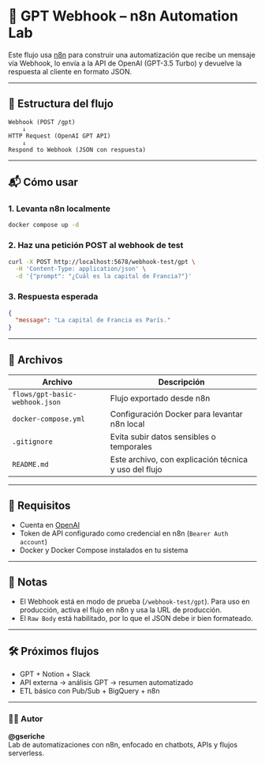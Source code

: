 # 🤖 GPT Webhook – n8n Automation Lab

Este flujo usa [n8n](https://n8n.io) para construir una automatización que recibe un mensaje vía Webhook, lo envía a la API de OpenAI (GPT-3.5 Turbo) y devuelve la respuesta al cliente en formato JSON.

---

## 🧩 Estructura del flujo

```text
Webhook (POST /gpt)
    ↓
HTTP Request (OpenAI GPT API)
    ↓
Respond to Webhook (JSON con respuesta)
```

---

## 📬 Cómo usar

### 1. Levanta n8n localmente

```bash
docker compose up -d
```

### 2. Haz una petición POST al webhook de test

```bash
curl -X POST http://localhost:5678/webhook-test/gpt \
  -H 'Content-Type: application/json' \
  -d '{"prompt": "¿Cuál es la capital de Francia?"}'
```

### 3. Respuesta esperada

```json
{
  "message": "La capital de Francia es París."
}
```

---

## 📁 Archivos

| Archivo | Descripción |
|--------|-------------|
| `flows/gpt-basic-webhook.json` | Flujo exportado desde n8n |
| `docker-compose.yml` | Configuración Docker para levantar n8n local |
| `.gitignore` | Evita subir datos sensibles o temporales |
| `README.md` | Este archivo, con explicación técnica y uso del flujo |

---

## 🔐 Requisitos

- Cuenta en [OpenAI](https://platform.openai.com/)
- Token de API configurado como credencial en n8n (`Bearer Auth account`)
- Docker y Docker Compose instalados en tu sistema

---

## 📌 Notas

- El Webhook está en modo de prueba (`/webhook-test/gpt`). Para uso en producción, activa el flujo en n8n y usa la URL de producción.
- El `Raw Body` está habilitado, por lo que el JSON debe ir bien formateado.

---

## 🛠️ Próximos flujos

- GPT + Notion + Slack
- API externa → análisis GPT → resumen automatizado
- ETL básico con Pub/Sub + BigQuery + n8n

---

### 👨‍💻 Autor

**@gseriche**  
Lab de automatizaciones con n8n, enfocado en chatbots, APIs y flujos serverless.
